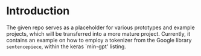 # Introduction

The given repo serves as a placeholder for various prototypes and example projects, which will be transferred into a more mature project. Currently, it contains an example on how to employ a tokenizer from the Google library `sentencepiece`, within the keras `min-gpt' listing.
